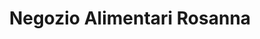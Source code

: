 ---
title: "Negozio Alimentari Rosanna"
url: /castasegna/negozio-alimentari-rosanna/
shop: Lebensmittel
---